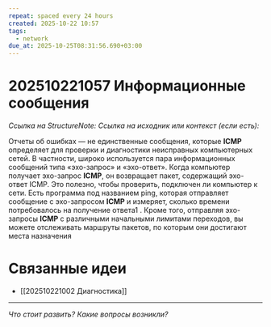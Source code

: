 ```yaml
---
repeat: spaced every 24 hours
created: 2025-10-22 10:57
tags:
  - network
due_at: 2025-10-25T08:31:56.690+03:00
---
```

# 202510221057 Информационные сообщения

*Ссылка на StructureNote:*
*Ссылка на исходник или контекст (если есть):*

Отчеты об ошибках — не единственные сообщения, которые **ICMP** определяет для проверки и диагностики неисправных компьютерных сетей. В частности, широко используется пара информационных сообщений типа «эхо-запрос» и «эхо-ответ». Когда компьютер получает эхо-запрос **ICMP**, он возвращает пакет, содержащий эхо-ответ ICMP. Это полезно, чтобы проверить, подключен ли компьютер к сети. Есть программа под названием ping, которая отправляет сообщение с эхо-запросом **ICMP** и измеряет, сколько времени потребовалось на получение ответа1 . Кроме того, отправляя эхо-запросы **ICMP** с различными начальными лимитами переходов, вы можете отслеживать маршруты пакетов, по которым они достигают места назначения

# Связанные идеи

- [[202510221002 Диагностика]]

---

*Что стоит развить? Какие вопросы возникли?*
